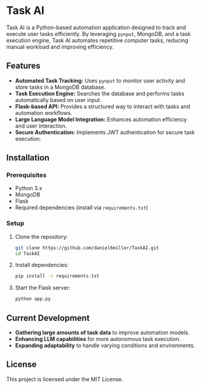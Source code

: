 # Task AI

Task AI is a Python-based automation application designed to track and execute user tasks efficiently. By leveraging `pynput`, MongoDB, and a task execution engine, Task AI automates repetitive computer tasks, reducing manual workload and improving efficiency.

## Features

- **Automated Task Tracking:** Uses `pynput` to monitor user activity and store tasks in a MongoDB database.
- **Task Execution Engine:** Searches the database and performs tasks automatically based on user input.
- **Flask-based API:** Provides a structured way to interact with tasks and automation workflows.
- **Large Language Model Integration:** Enhances automation efficiency and user interaction.
- **Secure Authentication:** Implements JWT authentication for secure task execution.

## Installation

### Prerequisites
- Python 3.x
- MongoDB
- Flask
- Required dependencies (install via `requirements.txt`)

### Setup
1. Clone the repository:
   ```bash
   git clone https://github.com/daniel6miller/TaskAI.git
   cd TaskAI
   ```
2. Install dependencies:
   ```bash
   pip install -r requirements.txt
   ```
3. Start the Flask server:
   ```bash
   python app.py
   ```

## Current Development

- **Gathering large amounts of task data** to improve automation models.
- **Enhancing LLM capabilities** for more autonomous task execution.
- **Expanding adaptability** to handle varying conditions and environments.

## License
This project is licensed under the MIT License.
